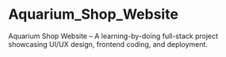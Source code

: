 # Aquarium_Shop_Website
Aquarium Shop Website – A learning-by-doing full-stack project showcasing UI/UX design, frontend coding, and deployment.
